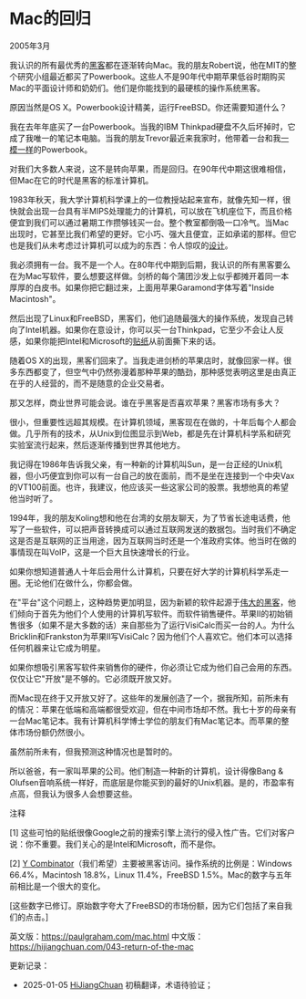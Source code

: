 



# Mac的回归

2005年3月

我认识的所有最优秀的[黑客](https://hijiangchuan.com/paulgraham/027-The-Word-Hacker)都在逐渐转向Mac。我的朋友Robert说，他在MIT的整个研究小组最近都买了Powerbook。这些人不是90年代中期苹果低谷时期购买Mac的平面设计师和奶奶们。他们是你能找到的最硬核的操作系统黑客。

原因当然是OS X。Powerbook设计精美，运行FreeBSD。你还需要知道什么？

我在去年年底买了一台Powerbook。当我的IBM Thinkpad硬盘不久后坏掉时，它成了我唯一的笔记本电脑。当我的朋友Trevor最近来我家时，他带着一台和我[一模一样](https://hijiangchuan.com/paulgraham/EXTRA048-Trevor-with-Powerbooks)的Powerbook。

对我们大多数人来说，这不是转向苹果，而是回归。在90年代中期这很难相信，但Mac在它的时代是黑客的标准计算机。

1983年秋天，我大学计算机科学课上的一位教授站起来宣布，就像先知一样，很快就会出现一台具有半MIPS处理能力的计算机，可以放在飞机座位下，而且价格便宜到我们可以通过暑期工作攒够钱买一台。整个教室都倒吸一口冷气。当Mac出现时，它甚至比我们希望的更好。它小巧、强大且便宜，正如承诺的那样。但它也是我们从未考虑过计算机可以成为的东西：令人惊叹的[设计](https://hijiangchuan.com/paulgraham/014-Taste-for-Makers)。

我必须拥有一台。我不是一个人。在80年代中期到后期，我认识的所有黑客要么在为Mac写软件，要么想要这样做。剑桥的每个蒲团沙发上似乎都摊开着同一本厚厚的白皮书。如果你把它翻过来，上面用苹果Garamond字体写着"Inside Macintosh"。

然后出现了Linux和FreeBSD，黑客们，他们追随最强大的操作系统，发现自己转向了Intel机器。如果你在意设计，你可以买一台Thinkpad，它至少不会让人反感，如果你能把Intel和Microsoft的[贴纸](https://hijiangchuan.com/paulgraham/EXTRA014-Designed-for-Microsoft-Windows)从前面撕下来的话。

随着OS X的出现，黑客们回来了。当我走进剑桥的苹果店时，就像回家一样。很多东西都变了，但空气中仍然弥漫着那种苹果的酷劲，那种感觉表明这里是由真正在乎的人经营的，而不是随意的企业交易者。

那又怎样，商业世界可能会说。谁在乎黑客是否喜欢苹果？黑客市场有多大？

很小，但重要性远超其规模。在计算机领域，黑客现在在做的，十年后每个人都会做。几乎所有的技术，从Unix到位图显示到Web，都是先在计算机科学系和研究实验室流行起来，然后逐渐传播到世界其他地方。

我记得在1986年告诉我父亲，有一种新的计算机叫Sun，是一台正经的Unix机器，但小巧便宜到你可以有一台自己的放在面前，而不是坐在连接到一个中央Vax的VT100前面。也许，我建议，他应该买一些这家公司的股票。我想他真的希望他当时听了。

1994年，我的朋友Koling想和他在台湾的女朋友聊天，为了节省长途电话费，他写了一些软件，可以把声音转换成可以通过互联网发送的数据包。当时我们不确定这是否是互联网的正当用途，因为互联网当时还是一个准政府实体。他当时在做的事情现在叫VoIP，这是一个巨大且快速增长的行业。

如果你想知道普通人十年后会用什么计算机，只要在好大学的计算机科学系走一圈。无论他们在做什么，你都会做。

在"平台"这个问题上，这种趋势更加明显，因为新颖的软件起源于[伟大的黑客](https://hijiangchuan.com/paulgraham/030-Great-Hackers)，他们倾向于首先为他们个人使用的计算机写软件。而软件销售硬件。苹果II的初始销售很多（如果不是大多数的话）来自那些为了运行VisiCalc而买一台的人。为什么Bricklin和Frankston为苹果II写VisiCalc？因为他们个人喜欢它。他们本可以选择任何机器来让它成为明星。

如果你想吸引黑客写软件来销售你的硬件，你必须让它成为他们自己会用的东西。仅仅让它"开放"是不够的。它必须既开放又好。

而Mac现在终于又开放又好了。这些年的发展创造了一个，据我所知，前所未有的情况：苹果在低端和高端都很受欢迎，但在中间市场却不然。我七十岁的母亲有一台Mac笔记本。我有计算机科学博士学位的朋友们有Mac笔记本。而苹果的整体市场份额仍然很小。

虽然前所未有，但我预测这种情况也是暂时的。

所以爸爸，有一家叫苹果的公司。他们制造一种新的计算机，设计得像Bang & Olufsen音响系统一样好，而底层是你能买到的最好的Unix机器。是的，市盈率有点高，但我认为很多人会想要这些。

注释

[1] 这些可怕的贴纸很像Google之前的搜索引擎上流行的侵入性广告。它们对客户说：你不重要。我们关心的是Intel和Microsoft，而不是你。

[2] [Y Combinator](http://ycombinator.com)（我们希望）主要被黑客访问。操作系统的比例是：Windows 66.4%，Macintosh 18.8%，Linux 11.4%，FreeBSD 1.5%。Mac的数字与五年前相比是一个很大的变化。

[这些数字已修订。原始数字夸大了FreeBSD的市场份额，因为它们包括了来自我们的点击。]

英文版：https://paulgraham.com/mac.html
中文版：https://hijiangchuan.com/043-return-of-the-mac

更新记录：
- 2025-01-05 [HiJiangChuan](https://hijiangchuan.com) 初稿翻译，术语待验证；

